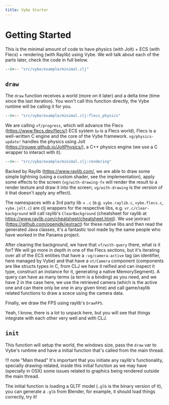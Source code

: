 ```yaml
---
title: Vybe Starter
---
```


# Getting Started

This is the minimal amount of code to have physics (with Jolt) + ECS (with Flecs) +
rendering (with Raylib) using Vybe. We will talk about each of the parts later,
check the code in full below.

``` clojure
--8<-- "src/vybe/example/minimal.clj"
```

## `draw`

The `draw` function receives a world (more on it later)
and a delta time (time since the last iteration). You won't call
this function directly, the Vybe runtime will be calling it for you.

``` clojure
--8<-- "src/vybe/example/minimal.clj:flecs_physics"
```

We are calling `vf/progress`, which will advance
the Flecs (<https://www.flecs.dev/flecs/>) ECS system (`w` is a Flecs
world), Flecs is a well-written C engine and the core of the Vybe
framework. `vg/physics-update!` handles the physics using Jolt
(<https://jrouwe.github.io/JoltPhysics/>), a C++ physics engine (we
use a C wrapper to interact with it).

``` clojure
--8<-- "src/vybe/example/minimal.clj:rendering"
```

Backed by Raylib (<https://www.raylib.com/>, we are able to draw some
simple lightning (using a custom shader, see the implementation),
apply some effects to the screen (`vg/with-drawing-fx` will render the
result to a render texture and draw it into the screen,
`vg/with-drawing` is the version of it that doesn't apply any
effect).

The namespaces with a 3rd party lib + `.c` (e.g. `vybe.raylib.c`,
`vybe.flecs.c`, `vybe.jolt.c`) are clj wrappers for the respective libs,
e.g. `vr.c/clear-background` will call raylib's `ClearBackground`
(cheatsheet for raylib at
<https://www.raylib.com/cheatsheet/cheatsheet.html>). We use jextract
(<https://github.com/openjdk/jextract>) for these native libs and then
read the generated Java classes, it's a fantastic tool made by the
same people who have worked in the Panama project.

After clearing the background, we have that `vf/with-query` there,
what is it for? We will go more in depth in one of the Flecs sections,
but it's iterating over all of the ECS entities that have a
`:vg/camera-active` tag (an identifier, here managed by Vybe) and that have a
`vt/Camera` component (components are like structs types in C, from CLJ
we have it reified and can inspect it type, construct an instance for
it, generating a native MemorySegment). A query can have as many terms
(a term is a binding) as you need, and we have 2 in the case here, we
use the retrieved camera (which is the active one and can there only
be one in any given time) and call game/raylib related functions to
draw a scece using the camera data.

Finally, we draw the FPS using raylib's `DrawFPS`.

Yeah, I know, there is a lot to unpack here, but you will see that
things integrate with each other very well and with CLJ.

## `init`

This function will setup the world, the windows size, pass the `draw`
var to Vybe's runtime and have a initial function that's called from
the main thread.

!!! note "Main thead"
    It's important that you initiate any raylib's functionality,
    specially drawing-related, inside this initial function as we may
    have (specially in OSX) some issues related to graphics being
    rendered outside the main thread.

The initial function is loading a GLTF model (`.glb`  is the binary
version of it), you can generate a `.glb` from Blender, for example,
it should load things correctly, try it!
